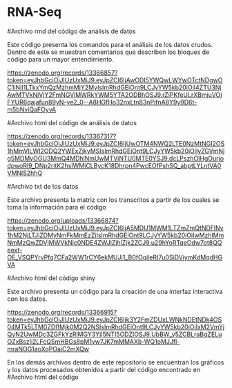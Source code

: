 # RNA-Seq

#Archivo rmd del código de análisis de datos

Este código presenta los comandos para el análisis de los datos crudos. Dentro de este se muestran comentarios que describen los bloques de código para un mayor entendimiento.

https://zenodo.org/records/13366857?token=eyJhbGciOiJIUzUxMiJ9.eyJpZCI6IjAwODI5YWQwLWYwOTctNDgwOC1iNjI1LTkxYmQzMzhmMjY2MyIsImRhdGEiOnt9LCJyYW5kb20iOiI4ZTU3NjAwMTVkNjVjY2FmNGVlMWRkYWM5YTA2ODBhOSJ9.rZiPKfeULrXBmjuVOjFYUR6qajafun89yN-ye2_0--A8HGfHo32nxLtn83nPifnA8Y9y9D6t-m5bNviQaFOyvA

#Archivo html del código de análisis de datos

https://zenodo.org/records/13367317?token=eyJhbGciOiJIUzUxMiJ9.eyJpZCI6IjUwOTM4NWQ2LTE0NzMtNGI2OS1hMmVlLWI2ODQ2YWExZjkyMSIsImRhdGEiOnt9LCJyYW5kb20iOiIyZGVmNjg5MDMyOGU3MmQ4MDhlNmUwMTViNTU0MTE0YSJ9.dcLPszhOIHgOurjodpwoRl9_DNp2ritK2hsIWMiCLBycK18Dhrpn4PwcEOfPshSQ_abptLYLntVA0VMNlS2hhQ

#Archivo txt de los datos

Este archivo presenta la matriz con los transcritos a partir de los cuales se toma la información para el código


https://zenodo.org/uploads/13366874?token=eyJhbGciOiJIUzUxMiJ9.eyJpZCI6IjA5MDU1MWM1LTZmZmQtNDFlNy1hM2NjLTJiZDMyNmFkMmEzZiIsImRhdGEiOnt9LCJyYW5kb20iOiIwMzhlMmNmMzQwZDVjMWVkNjc0NDE4ZWJlZjhlZjk2ZCJ9.u29hYoRTqeOdw7ot8QQeext-OE_VSQPYrvPfq7CFa2WW1rCY6ekMUJi1_B0fOqileRI7u0SiDViymKdMqdHGVA

#Archivo html del código shiny

Este archivo presenta un código para la creación de una interfaz interactiva con los datos.

https://zenodo.org/records/13366915?token=eyJhbGciOiJIUzUxMiJ9.eyJpZCI6Ijk3Y2FmZDUxLWNkNDEtNDk4OS04MTk5LTM0ZDI1Mjk0M2Q2NSIsImRhdGEiOnt9LCJyYW5kb20iOiIxM2VmYjQyN2UwMDc3ZGFkYzRlMGY3YjI5NTI5ODZlOSJ9.UbBW_y5ZCBLraBqZELuOZxBszIi2LFcQSmHBGs8pM1yw7JK7mMMAXb-WQ1oMJJfl-mraNOG1aoXqPOaiC2mXQw

En los demás archivos dentro de este repositorio se encuentran los gráficos y los datos procesados obtenidos a partir del código encontrado  en #Archivo html del código
